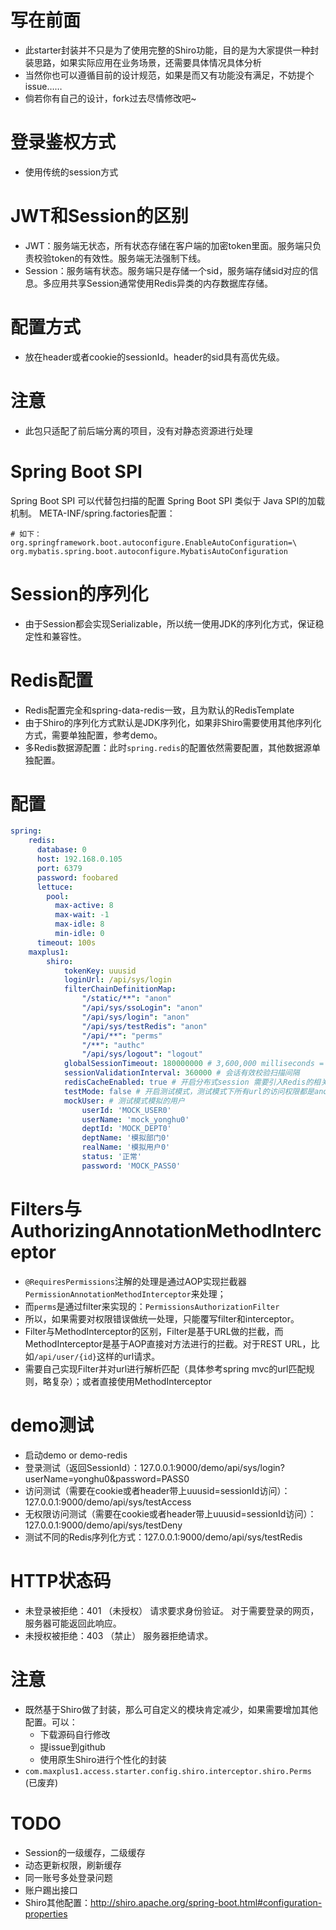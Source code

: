 # 写在前面
- 此starter封装并不只是为了使用完整的Shiro功能，目的是为大家提供一种封装思路，如果实际应用在业务场景，还需要具体情况具体分析
- 当然你也可以遵循目前的设计规范，如果是而又有功能没有满足，不妨提个issue……
- 倘若你有自己的设计，fork过去尽情修改吧~

# 登录鉴权方式
-  使用传统的session方式

# JWT和Session的区别
- JWT：服务端无状态，所有状态存储在客户端的加密token里面。服务端只负责校验token的有效性。服务端无法强制下线。
- Session：服务端有状态。服务端只是存储一个sid，服务端存储sid对应的信息。多应用共享Session通常使用Redis异类的内存数据库存储。

# 配置方式
- 放在header或者cookie的sessionId。header的sid具有高优先级。



# 注意
- 此包只适配了前后端分离的项目，没有对静态资源进行处理


# Spring Boot SPI 
Spring Boot SPI 可以代替包扫描的配置
Spring Boot SPI 类似于 Java SPI的加载机制。
META-INF/spring.factories配置：
```
# 如下：
org.springframework.boot.autoconfigure.EnableAutoConfiguration=\
org.mybatis.spring.boot.autoconfigure.MybatisAutoConfiguration
```


# Session的序列化
- 由于Session都会实现Serializable，所以统一使用JDK的序列化方式，保证稳定性和兼容性。

# Redis配置
- Redis配置完全和spring-data-redis一致，且为默认的RedisTemplate
- 由于Shiro的序列化方式默认是JDK序列化，如果非Shiro需要使用其他序列化方式，需要单独配置，参考demo。
- 多Redis数据源配置：此时`spring.redis`的配置依然需要配置，其他数据源单独配置。

# 配置
```yml
spring:
    redis:
      database: 0
      host: 192.168.0.105
      port: 6379
      password: foobared
      lettuce:
        pool:
          max-active: 8
          max-wait: -1
          max-idle: 8
          min-idle: 0
      timeout: 100s
    maxplus1:
        shiro:
            tokenKey: uuusid
            loginUrl: /api/sys/login
            filterChainDefinitionMap:
                "/static/**": "anon"
                "/api/sys/ssoLogin": "anon"
                "/api/sys/login": "anon"
                "/api/sys/testRedis": "anon"
                "/api/**": "perms"
                "/**": "authc"
                "/api/sys/logout": "logout"
            globalSessionTimeout: 180000000 # 3,600,000 milliseconds = 1 hour
            sessionValidationInterval: 360000 # 会话有效校验扫描间隔
            redisCacheEnabled: true # 开启分布式session 需要引入Redis的相关配置，spring-data-redis
            testMode: false # 开启测试模式，测试模式下所有url的访问权限都是anon
            mockUser: # 测试模式模拟的用户
                userId: 'MOCK_USER0'
                userName: 'mock_yonghu0'
                deptId: 'MOCK_DEPT0'
                deptName: '模拟部门0'
                realName: '模拟用户0'
                status: '正常'
                password: 'MOCK_PASS0'

```

# Filters与AuthorizingAnnotationMethodInterceptor
- `@RequiresPermissions`注解的处理是通过AOP实现拦截器`PermissionAnnotationMethodInterceptor`来处理；
- 而`perms`是通过filter来实现的：`PermissionsAuthorizationFilter`
- 所以，如果需要对权限错误做统一处理，只能覆写filter和interceptor。
- Filter与MethodInterceptor的区别，Filter是基于URL做的拦截，而MethodInterceptor是基于AOP直接对方法进行的拦截。对于REST URL，比如`/api/user/{id}`这样的url请求。
- 需要自己实现Filter并对url进行解析匹配（具体参考spring mvc的url匹配规则，略复杂）；或者直接使用MethodInterceptor


# demo测试
- 启动demo or  demo-redis
- 登录测试（返回SessionId）：127.0.0.1:9000/demo/api/sys/login?userName=yonghu0&password=PASS0
- 访问测试（需要在cookie或者header带上uuusid=sessionId访问）：127.0.0.1:9000/demo/api/sys/testAccess
- 无权限访问测试（需要在cookie或者header带上uuusid=sessionId访问）：127.0.0.1:9000/demo/api/sys/testDeny
- 测试不同的Redis序列化方式：127.0.0.1:9000/demo/api/sys/testRedis

# HTTP状态码
-  未登录被拒绝：401 （未授权） 请求要求身份验证。 对于需要登录的网页，服务器可能返回此响应。
-  未授权被拒绝：403 （禁止） 服务器拒绝请求。 

# 注意
- 既然基于Shiro做了封装，那么可自定义的模块肯定减少，如果需要增加其他配置。可以：
    - 下载源码自行修改
    - 提issue到github
    - 使用原生Shiro进行个性化的封装
- `com.maxplus1.access.starter.config.shiro.interceptor.shiro.Perms` (已废弃)  
    
    
# TODO
- Session的一级缓存，二级缓存  
- 动态更新权限，刷新缓存
- 同一账号多处登录问题
- 账户踢出接口
- Shiro其他配置：http://shiro.apache.org/spring-boot.html#configuration-properties    